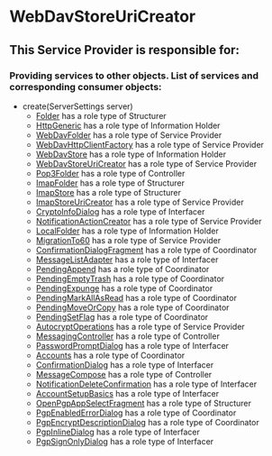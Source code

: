 # WebDavStoreUriCreator
## This Service Provider is responsible for:
### Providing services to other objects. List of services and corresponding consumer objects: 
* create(ServerSettings server)
	* [Folder](../Structurers/Folder.md) has a role type of Structurer
	* [HttpGeneric](../InformationHolders/HttpGeneric.md) has a role type of Information Holder
	* [WebDavFolder](../ServiceProviders/WebDavFolder.md) has a role type of Service Provider
	* [WebDavHttpClientFactory](../ServiceProviders/WebDavHttpClientFactory.md) has a role type of Service Provider
	* [WebDavStore](../InformationHolders/WebDavStore.md) has a role type of Information Holder
	* [WebDavStoreUriCreator](../ServiceProviders/WebDavStoreUriCreator.md) has a role type of Service Provider
	* [Pop3Folder](../Controllers/Pop3Folder.md) has a role type of Controller
	* [ImapFolder](../Structurers/ImapFolder.md) has a role type of Structurer
	* [ImapStore](../Structurers/ImapStore.md) has a role type of Structurer
	* [ImapStoreUriCreator](../ServiceProviders/ImapStoreUriCreator.md) has a role type of Service Provider
	* [CryptoInfoDialog](../Interfacers/CryptoInfoDialog.md) has a role type of Interfacer
	* [NotificationActionCreator](../ServiceProviders/NotificationActionCreator.md) has a role type of Service Provider
	* [LocalFolder](../InformationHolders/LocalFolder.md) has a role type of Information Holder
	* [MigrationTo60](../ServiceProviders/MigrationTo60.md) has a role type of Service Provider
	* [ConfirmationDialogFragment](../Coordinators/ConfirmationDialogFragment.md) has a role type of Coordinator
	* [MessageListAdapter](../Interfacers/MessageListAdapter.md) has a role type of Interfacer
	* [PendingAppend](../Coordinators/PendingAppend.md) has a role type of Coordinator
	* [PendingEmptyTrash](../Coordinators/PendingEmptyTrash.md) has a role type of Coordinator
	* [PendingExpunge](../Coordinators/PendingExpunge.md) has a role type of Coordinator
	* [PendingMarkAllAsRead](../Coordinators/PendingMarkAllAsRead.md) has a role type of Coordinator
	* [PendingMoveOrCopy](../Coordinators/PendingMoveOrCopy.md) has a role type of Coordinator
	* [PendingSetFlag](../Coordinators/PendingSetFlag.md) has a role type of Coordinator
	* [AutocryptOperations](../ServiceProviders/AutocryptOperations.md) has a role type of Service Provider
	* [MessagingController](../Controllers/MessagingController.md) has a role type of Controller
	* [PasswordPromptDialog](../Interfacers/PasswordPromptDialog.md) has a role type of Interfacer
	* [Accounts](../Coordinators/Accounts.md) has a role type of Coordinator
	* [ConfirmationDialog](../Interfacers/ConfirmationDialog.md) has a role type of Interfacer
	* [MessageCompose](../Controllers/MessageCompose.md) has a role type of Controller
	* [NotificationDeleteConfirmation](../Interfacers/NotificationDeleteConfirmation.md) has a role type of Interfacer
	* [AccountSetupBasics](../Interfacers/AccountSetupBasics.md) has a role type of Interfacer
	* [OpenPgpAppSelectFragment](../Structurers/OpenPgpAppSelectFragment.md) has a role type of Structurer
	* [PgpEnabledErrorDialog](../Coordinators/PgpEnabledErrorDialog.md) has a role type of Coordinator
	* [PgpEncryptDescriptionDialog](../Coordinators/PgpEncryptDescriptionDialog.md) has a role type of Coordinator
	* [PgpInlineDialog](../Interfacers/PgpInlineDialog.md) has a role type of Interfacer
	* [PgpSignOnlyDialog](../Interfacers/PgpSignOnlyDialog.md) has a role type of Interfacer
